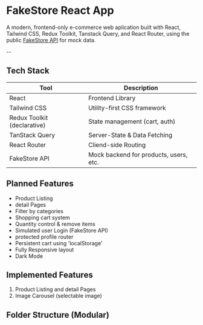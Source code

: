 # FakeStore React App

A modern, frontend-only e-commerce web aplication built with React, Tailwind CSS, Redux Toolkit, Tanstack Query, and React Router, using the public [FakeStore API](https://fakestoreapi.com) for mock data.

--

<!-- ## Live Demo -->

## Tech Stack

| Tool                        | Description                            |
| --------------------------- | -------------------------------------- |
| React                       | Frontend Library                       |
| Tailwind CSS                | Utility-first CSS framework            |
| Redux Toolkit (declarative) | State management (cart, auth)          |
| TanStack Query              | Server-State & Data Fetching           |
| React Router                | Cliend-side Routing                    |
| FakeStore API               | Mock backend for products, users, etc. |

## Planned Features

- Product Listing 
- detail Pages
- Filter by categories
- Shopping cart system
- Quantity control & remove items
- Simulated user Login (FakeStore API)
- protected profile router
- Persistent cart using 'localStorage'
- Fully Responsive layout
- Dark Mode

## Implemented Features

1. Product Listing and detail Pages
2. Image Carousel (selectable image)

## Folder Structure (Modular)
